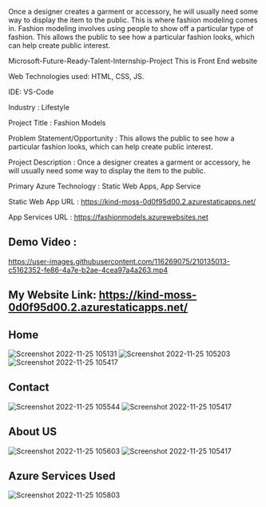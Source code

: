 Once a designer creates a garment or accessory, he will usually need some way to display the item to the public. This is where fashion modeling comes in. Fashion modeling involves using people to show off a particular type of fashion. This allows the public to see how a particular fashion looks, which can help create public interest.

Microsoft-Future-Ready-Talent-Internship-Project This is Front End website

Web Technologies used: HTML, CSS, JS.

IDE: VS-Code

Industry : Lifestyle

Project Title : Fashion Models

Problem Statement/Opportunity : This allows the public to see how a particular fashion looks, which can help create public interest.

Project Description : Once a designer creates a garment or accessory, he will usually need some way to display the item to the public.

Primary Azure Technology : Static Web Apps, App Service

Static Web App URL : https://kind-moss-0d0f95d00.2.azurestaticapps.net/

App Services URL : https://fashionmodels.azurewebsites.net

## Demo Video :
https://user-images.githubusercontent.com/116269075/210135013-c5162352-fe86-4a7e-b2ae-4cea97a4a263.mp4


## My Website Link: https://kind-moss-0d0f95d00.2.azurestaticapps.net/

## Home 

![Screenshot 2022-11-25 105131](https://user-images.githubusercontent.com/116269075/203907241-d41a8b34-e1a8-4a81-a646-37939b584948.jpg)
![Screenshot 2022-11-25 105203](https://user-images.githubusercontent.com/116269075/203907247-7d36f9bd-3ee2-4ac3-b6e9-0a238101903b.jpg)
![Screenshot 2022-11-25 105417](https://user-images.githubusercontent.com/116269075/203907251-a09b3fe6-2b46-4412-97bb-69d08f86f384.jpg)

## Contact

![Screenshot 2022-11-25 105544](https://user-images.githubusercontent.com/116269075/203907283-5114b568-5e76-4f70-b7fe-616e99b4e5d9.jpg)
![Screenshot 2022-11-25 105417](https://user-images.githubusercontent.com/116269075/203907286-d97a2340-23aa-4540-a84a-d3c2b8cfe61a.jpg)

## About US
![Screenshot 2022-11-25 105603](https://user-images.githubusercontent.com/116269075/203907321-09a08379-a46f-4189-9ca4-16ea0790406b.jpg)
![Screenshot 2022-11-25 105417](https://user-images.githubusercontent.com/116269075/203907336-b939e24e-1f3e-451a-9711-9c8274a1dd62.jpg)

## Azure Services Used
![Screenshot 2022-11-25 105803](https://user-images.githubusercontent.com/116269075/203907452-707b4fc3-1ad2-4806-a3f5-0ebaa06ac2ce.jpg)

